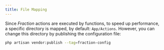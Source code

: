 ```yaml
---
title: File Mapping
---
```


Since _Fraction_ actions are executed by functions, to speed up performance, a specific directory is mapped, by default: `App/Actions`. However, you can change this directory by publishing the configuration file:

```bash
php artisan vendor:publish --tag=fraction-config
```
